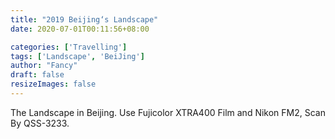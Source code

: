 ```yaml
---
title: "2019 Beijing‘s Landscape"
date: 2020-07-01T00:11:56+08:00

categories: ['Travelling']
tags: ['Landscape', 'BeiJing']
author: "Fancy"
draft: false
resizeImages: false
---
```

The Landscape in Beijing. Use Fujicolor XTRA400 Film and Nikon FM2, Scan By QSS-3233.
